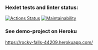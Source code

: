 ### Hexlet tests and linter status:
[![Actions Status](https://github.com/takeitawaytu/python-project-lvl4/workflows/hexlet-check/badge.svg)](https://github.com/takeitawaytu/python-project-lvl4/actions)
[![Maintainability](https://api.codeclimate.com/v1/badges/fa681a4f838c2d59cd4c/maintainability)](https://codeclimate.com/github/takeitawaytu/python-project-lvl4/maintainability)


### See demo-project on Heroku
https://rocky-falls-44209.herokuapp.com/